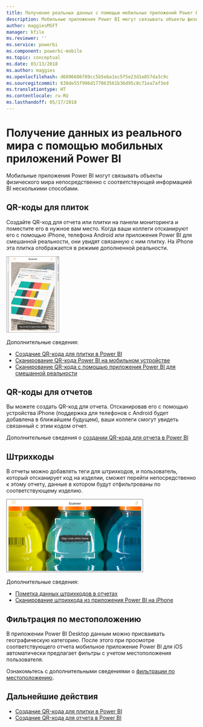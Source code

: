 ```yaml
---
title: Получение реальных данных с помощью мобильных приложений Power BI
description: Мобильные приложения Power BI могут связывать объекты физического мира непосредственно с соответствующей информацией BI без дополнительного поиска.
author: maggiesMSFT
manager: kfile
ms.reviewer: ''
ms.service: powerbi
ms.component: powerbi-mobile
ms.topic: conceptual
ms.date: 03/13/2018
ms.author: maggies
ms.openlocfilehash: d6896686f89cc5b5eba1ec5f5e23d1e857da3c9c
ms.sourcegitcommit: 638de55f996d177063561b36d95c8c71ea7af3ed
ms.translationtype: HT
ms.contentlocale: ru-RU
ms.lasthandoff: 05/17/2018
---
```

# <a name="get-data-from-the-real-world-with-the-power-bi-mobile-apps"></a>Получение данных из реального мира с помощью мобильных приложений Power BI
Мобильные приложения Power BI могут связывать объекты физического мира непосредственно с соответствующей информацией BI несколькими способами. 

## <a name="qr-codes-for-tiles"></a>QR-коды для плиток
Создайте QR-код для отчета или плитки на панели мониторинга и поместите его в нужное вам место. Когда ваши коллеги отсканируют его с помощью iPhone, телефона Android или приложения Power BI для смешанной реальности, они увидят связанную с ним плитку. На iPhone эта плитка отображается в режиме дополненной реальности.

![QR-код](media/mobile-apps-data-in-real-world-context/power-bi-ios-qr-ar-scanner-small.png)

Дополнительные сведения:

* [Создание QR-кода для плитки в Power BI](service-create-qr-code-for-tile.md)
* [Сканирование QR-кода Power BI на мобильном устройстве](mobile-apps-qr-code.md)
* [Сканирование QR-кода с помощью приложения Power BI для смешанной реальности](mobile-mixed-reality-app.md#scan-a-report-qr-code-in-holographic-view)

## <a name="qr-codes-for-reports"></a>QR-коды для отчетов
Вы можете создать QR-код для отчета.  Отсканировав его с помощью устройства iPhone (поддержка для телефонов с Android будет добавлена в ближайшем будущем), ваши коллеги смогут увидеть связанный с этим кодом отчет. 

Дополнительные сведения о [создании QR-кода для отчета в Power BI](service-create-qr-code-for-report.md)

## <a name="barcodes"></a>Штрихкоды
В отчеты можно добавлять теги для штрихкодов, и пользователь, который отсканирует код на изделии, сможет перейти непосредственно к этому отчету, данные в котором будут отфильтрованы по соответствующему изделию.

![Штрихкод](media/mobile-apps-data-in-real-world-context/power-bi-barcode-scanner.png)

Дополнительные сведения:

* [Пометка данных штрихкодов в отчетах](desktop-mobile-barcodes.md)
* [Сканирование штрихкода из приложения Power BI на iPhone](mobile-apps-scan-barcode-iphone.md)

## <a name="filter-by-location"></a>Фильтрация по местоположению
В приложении Power BI Desktop данным можно присваивать географическую категорию. После этого при просмотре соответствующего отчета мобильное приложение Power BI для iOS автоматически предлагает фильтры с учетом местоположения пользователя.

Ознакомьтесь с дополнительными сведениями о [фильтрации по местоположению](mobile-apps-geographic-filtering.md).

## <a name="next-steps"></a>Дальнейшие действия
* [Создание QR-кода для плитки в Power BI](service-create-qr-code-for-tile.md)
* [Создание QR-кода для отчета в Power BI](service-create-qr-code-for-report.md)

